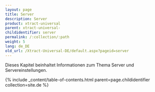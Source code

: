 ```yaml
---
layout: page
title: Server
description: Server
product: xtract-universal
parent: xtract-universal-
childidentifier: server
permalink: /:collection/:path
weight: 5
lang: de_DE
old_url: /Xtract-Universal-DE/default.aspx?pageid=server
---
```


Dieses Kapitel beinhaltet Informationen zum Thema Server und Servereinstellungen.

{% include _content/table-of-contents.html parent=page.childidentifier collection=site.de %}